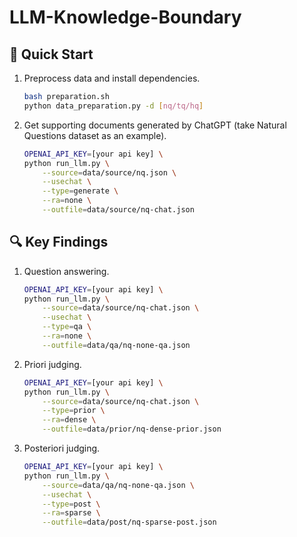 # LLM-Knowledge-Boundary

## 🚀 Quick Start

1. Preprocess data and install dependencies.
    ```bash
    bash preparation.sh
    python data_preparation.py -d [nq/tq/hq]
    ```

2. Get supporting documents generated by ChatGPT (take Natural Questions dataset as an example).
    ```bash
    OPENAI_API_KEY=[your api key] \
    python run_llm.py \
        --source=data/source/nq.json \
        --usechat \
        --type=generate \
        --ra=none \
        --outfile=data/source/nq-chat.json
    ```

## 🔍 Key Findings

1. Question answering.
    ```bash
    OPENAI_API_KEY=[your api key] \
    python run_llm.py \
        --source=data/source/nq-chat.json \
        --usechat \
        --type=qa \
        --ra=none \
        --outfile=data/qa/nq-none-qa.json
    ```
2. Priori judging.
    ```bash
    OPENAI_API_KEY=[your api key] \
    python run_llm.py \
        --source=data/source/nq-chat.json \
        --type=prior \
        --ra=dense \
        --outfile=data/prior/nq-dense-prior.json
    ```
3. Posteriori judging.
    ```bash
    OPENAI_API_KEY=[your api key] \
    python run_llm.py \
        --source=data/qa/nq-none-qa.json \
        --usechat \
        --type=post \
        --ra=sparse \
        --outfile=data/post/nq-sparse-post.json
    ```